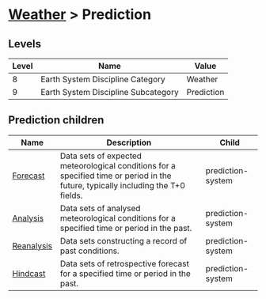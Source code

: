 # [Weather](..) > Prediction

## Levels

| Level | Name | Value |
|-----|-----|-----|
| 8 | Earth System Discipline Category | Weather |
| 9 | Earth System Discipline Subcategory | Prediction |

## Prediction children

| Name | Description | Child |
|-----|-----|-----|
| [Forecast](forecast/) | Data sets of expected meteorological conditions for a specified time or period in the future, typically including the T+0 fields. | prediction-system |
| [Analysis](analysis/) | Data sets of analysed meteorological conditions for a specified time or period in the past. | prediction-system |
| [Reanalysis](reanalysis/) | Data sets constructing a record of past conditions. | prediction-system |
| [Hindcast](hindcast/) | Data sets of retrospective forecast for a specified time or period in the past. | prediction-system |
